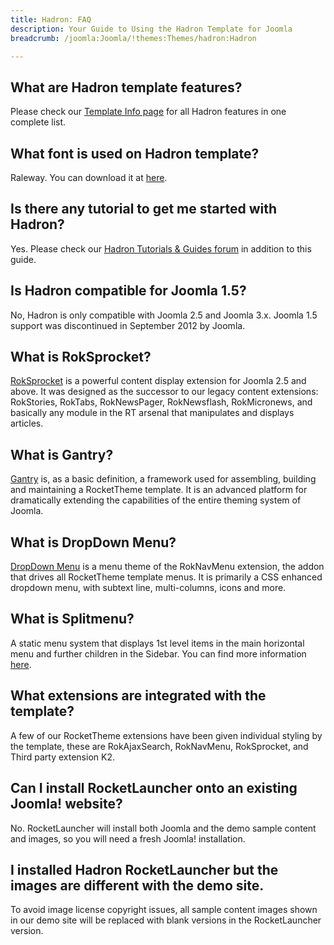 ```yaml
---
title: Hadron: FAQ
description: Your Guide to Using the Hadron Template for Joomla
breadcrumb: /joomla:Joomla/!themes:Themes/hadron:Hadron

---
```


What are Hadron template features?
-----

Please check our [Template Info page][features] for all Hadron features in one complete list.

What font is used on Hadron template?
-----

Raleway. You can download it at [here][font].

Is there any tutorial to get me started with Hadron?
-----

Yes. Please check our [Hadron Tutorials & Guides forum][forum] in addition to this guide.

Is Hadron compatible for Joomla 1.5?
-----

No, Hadron is only compatible with Joomla 2.5 and Joomla 3.x. Joomla 1.5 support was discontinued in September 2012 by Joomla.

What is RokSprocket?
-----

[RokSprocket][roksprocket] is a powerful content display extension for Joomla 2.5 and above. It was designed as the successor to our legacy content extensions: RokStories, RokTabs, RokNewsPager, RokNewsflash, RokMicronews, and basically any module in the RT arsenal that manipulates and displays articles.

What is Gantry?
-----

[Gantry][gantry] is, as a basic definition, a framework used for assembling, building and maintaining a RocketTheme template. It is an advanced platform for dramatically extending the capabilities of the entire theming system of Joomla.

What is DropDown Menu?
-----

[DropDown Menu][dropdown] is a menu theme of the RokNavMenu extension, the addon that drives all RocketTheme template menus. It is primarily a CSS enhanced dropdown menu, with subtext line, multi-columns, icons and more.

What is Splitmenu?
-----

A static menu system that displays 1st level items in the main horizontal menu and further children in the Sidebar. You can find more information [here][splitmenu].

What extensions are integrated with the template?
-----

A few of our RocketTheme extensions have been given individual styling by the template, these are RokAjaxSearch, RokNavMenu, RokSprocket, and Third party extension K2.

Can I install RocketLauncher onto an existing Joomla! website?
-----

No. RocketLauncher will install both Joomla and the demo sample content and images, so you will need a fresh Joomla! installation.

I installed Hadron RocketLauncher but the images are different with the demo site.
-----

To avoid image license copyright issues, all sample content images shown in our demo site will be replaced with blank versions in the RocketLauncher version.

[gantry]: http://gantry-framework.org/
[features]: http://demo.rockettheme.com/joomla-templates/hadron/features
[font]: http://www.fontsquirrel.com/fonts/Raleway
[forum]: http://www.rockettheme.com/forum/index.php?f=839&rb_v=viewforum
[roksprocket]: http://www.rockettheme.com/joomla/extensions/roksprocket
[dropdown]: http://demo.rockettheme.com/joomla-templates/hadron/features/menu-options
[splitmenu]: http://demo.rockettheme.com/joomla-templates/hadron/features/menu-options
